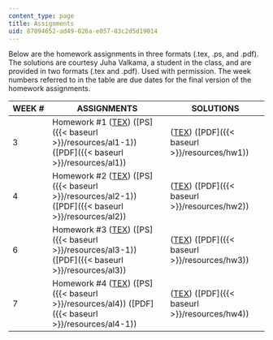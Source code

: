 ```yaml
---
content_type: page
title: Assignments
uid: 87094652-ad49-026a-e057-83c2d5d19014
---
```


Below are the homework assignments in three formats (.tex, .ps, and .pdf). The solutions are courtesy Juha Valkama, a student in the class, and are provided in two formats (.tex and .pdf). Used with permission. The week numbers referred to in the table are due dates for the final version of the homework assignments.

| WEEK # | ASSIGNMENTS | SOLUTIONS |
| --- | --- | --- |
| 3 | Homework #1 ([TEX](/courses/mathematics/18-06ci-linear-algebra-communications-intensive-spring-2004/assignments/al1.tex)) ([PS]({{< baseurl >}}/resources/al1-1)) ([PDF]({{< baseurl >}}/resources/al1)) | ([TEX](/courses/mathematics/18-06ci-linear-algebra-communications-intensive-spring-2004/assignments/hw1.tex)) ([PDF]({{< baseurl >}}/resources/hw1)) |
| 4 | Homework #2 ([TEX](/courses/mathematics/18-06ci-linear-algebra-communications-intensive-spring-2004/assignments/al2.tex)) ([PS]({{< baseurl >}}/resources/al2-1)) ([PDF]({{< baseurl >}}/resources/al2)) | ([TEX](/courses/mathematics/18-06ci-linear-algebra-communications-intensive-spring-2004/assignments/hw2.tex)) ([PDF]({{< baseurl >}}/resources/hw2)) |
| 6 | Homework #3 ([TEX](/courses/mathematics/18-06ci-linear-algebra-communications-intensive-spring-2004/assignments/al3.tex)) ([PS]({{< baseurl >}}/resources/al3-1)) ([PDF]({{< baseurl >}}/resources/al3)) | ([TEX](/courses/mathematics/18-06ci-linear-algebra-communications-intensive-spring-2004/assignments/hw3.tex)) ([PDF]({{< baseurl >}}/resources/hw3)) |
| 7 | Homework #4 ([TEX](/courses/mathematics/18-06ci-linear-algebra-communications-intensive-spring-2004/assignments/al4.tex)) ([PS]({{< baseurl >}}/resources/al4)) ([PDF]({{< baseurl >}}/resources/al4-1)) | ([TEX](/courses/mathematics/18-06ci-linear-algebra-communications-intensive-spring-2004/assignments/hw4.tex)) ([PDF]({{< baseurl >}}/resources/hw4))